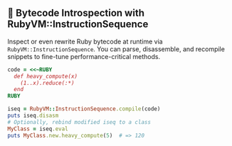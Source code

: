 ## 🧱 Bytecode Introspection with RubyVM::InstructionSequence

Inspect or even rewrite Ruby bytecode at runtime via `RubyVM::InstructionSequence`. You can parse, disassemble, and recompile snippets to fine-tune performance-critical methods.

```ruby
code = <<~RUBY
  def heavy_compute(x)
    (1..x).reduce(:*)
  end
RUBY

iseq = RubyVM::InstructionSequence.compile(code)
puts iseq.disasm
# Optionally, rebind modified iseq to a class
MyClass = iseq.eval
puts MyClass.new.heavy_compute(5)  # => 120
```